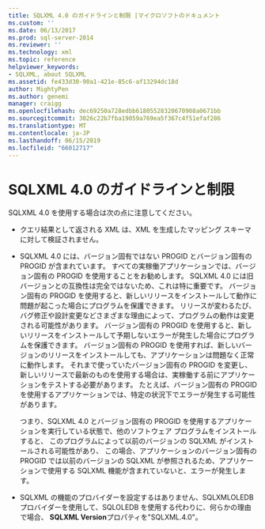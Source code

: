 ```yaml
---
title: SQLXML 4.0 のガイドラインと制限 |マイクロソフトのドキュメント
ms.custom: ''
ms.date: 06/13/2017
ms.prod: sql-server-2014
ms.reviewer: ''
ms.technology: xml
ms.topic: reference
helpviewer_keywords:
- SQLXML, about SQLXML
ms.assetid: fe433d30-90a1-421e-85c6-af13294dc18d
author: MightyPen
ms.author: genemi
manager: craigg
ms.openlocfilehash: dec69250a728edbb61805528320670908a0671bb
ms.sourcegitcommit: 3026c22b7fba19059a769ea5f367c4f51efaf286
ms.translationtype: MT
ms.contentlocale: ja-JP
ms.lasthandoff: 06/15/2019
ms.locfileid: "66012717"
---
```

# <a name="guidelines-and-limitations-of-sqlxml-40"></a>SQLXML 4.0 のガイドラインと制限
  SQLXML 4.0 を使用する場合は次の点に注意してください。  
  
-   クエリ結果として返される XML は、XML を生成したマッピング スキーマに対して検証されません。  
  
-   SQLXML 4.0 には、バージョン固有ではない PROGID とバージョン固有の PROGID が含まれています。 すべての実稼働アプリケーションでは、バージョン固有の PROGID を使用することをお勧めします。 SQLXML 4.0 には旧バージョンとの互換性は完全ではないため、これは特に重要です。 バージョン固有の PROGID を使用すると、新しいリリースをインストールして動作に問題が起こった場合にプログラムを保護できます。 リリースが変わるたび、バグ修正や設計変更などさまざまな理由によって、プログラムの動作は変更される可能性があります。 バージョン固有の PROGID を使用すると、新しいリリースをインストールして予期しないエラーが発生した場合にプログラムを保護できます。 バージョン固有の PROGID を使用すれば、新しいバージョンのリリースをインストールしても、アプリケーションは問題なく正常に動作します。 それまで使っていたバージョン固有の PROGID を変更し、新しいリリースで最新のものを使用する場合は、実稼働する前にアプリケーションをテストする必要があります。 たとえば、バージョン固有の PROGID を使用するアプリケーションでは、特定の状況下でエラーが発生する可能性があります。  
  
     つまり、SQLXML 4.0 とバージョン固有の PROGID を使用するアプリケーションを実行している状態で、他のソフトウェア プログラムをインストールすると、 このプログラムによって以前のバージョンの SQLXML がインストールされる可能性があり、 この場合、アプリケーションのバージョン固有の PROGID では以前のバージョンの SQLXML が参照されるため、アプリケーションで使用する SQLXML 機能が含まれていないと、エラーが発生します。  
  
-   SQLXML の機能のプロバイダーを設定するはありません、SQLXMLOLEDB プロバイダーを使用して、SQLOLEDB を使用する代わりに、何らかの理由で場合、 **SQLXML Version**プロパティを"SQLXML.4.0"。  
  
  
